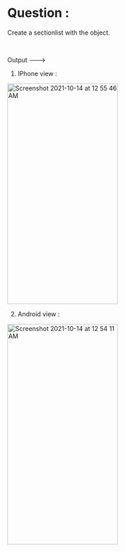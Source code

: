 # Question :

Create a sectionlist with the object.

&nbsp;  

Output --->

1) IPhone view :

<img width="250" height="500" alt="Screenshot 2021-10-14 at 12 55 46 AM" src="https://user-images.githubusercontent.com/62723964/137201115-c0acc4b5-1271-4564-97b2-75a1f6ce5e88.png">



2) Android view :

<img width="250" height="500" alt="Screenshot 2021-10-14 at 12 54 11 AM" src="https://user-images.githubusercontent.com/62723964/137201043-81855eaf-fac6-4275-be1b-56f11e5daffa.png">
